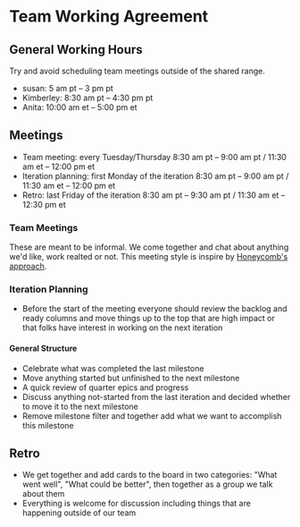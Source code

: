 # Team Working Agreement

## General Working Hours

Try and avoid scheduling team meetings outside of the shared range.

- susan: 5 am pt – 3 pm pt
- Kimberley: 8:30 am pt – 4:30 pm pt
- Anita: 10:00 am et – 5:00 pm et

## Meetings

- Team meeting: every Tuesday/Thursday 8:30 am pt – 9:00 am pt / 11:30 am et – 12:00 pm et
- Iteration planning: first Monday of the iteration 8:30 am pt – 9:00 am pt / 11:30 am et – 12:00 pm et
- Retro: last Friday of the iteration 8:30 am pt – 9:30 am pt / 11:30 am et – 12:30 pm et

### Team Meetings

These are meant to be informal. We come together and chat about anything we'd like, work realted or not.
This meeting style is inspire by [Honeycomb's approach](https://www.honeycomb.io/blog/standup-meetings-are-dead/).

### Iteration Planning

- Before the start of the meeting everyone should review the backlog and ready columns and move things
up to the top that are high impact or that folks have interest in working on the next iteration

#### General Structure

- Celebrate what was completed the last milestone
- Move anything started but unfinished to the next milestone
- A quick review of quarter epics and progress
- Discuss anything not-started from the last iteration and decided whether to move it to the next milestone
- Remove milestone filter and together add what we want to accomplish this milestone

## Retro

- We get together and add cards to the board in two categories: "What went well", "What could be better", then together as a group we talk about them
- Everything is welcome for discussion including things that are happening outside of our team
